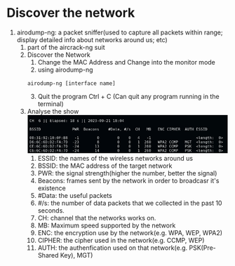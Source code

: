 # Discover the network

1. airodump-ng: a packet sniffer(used to capture all packets within range; display detailed info about networks around us; etc)
    1. part of the aircrack-ng suit
    2. Discover the Network
        1. Change the MAC Address and Change into the monitor mode
        2. using airodump-ng
        ```
        airodump-ng [interface name]
        ```
        3. Quit the program
        Ctrl + C (Can quit any program running in the terminal)
    3. Analyse the show
        ![Sample](./pic/2_1_1.png)
        1. ESSID: the names of the wireless networks around us
        2. BSSID: the MAC address of the target network
        3. PWR: the signal strength(higher the number, better the signal)
        4. Beacons: frames sent by the network in order to broadcasr it's existence
        5. \#Data: the useful packets
        6. \#/s: the number of data packets that we collected in the past 10 seconds.
        7. CH: channel that the networks works on.
        8. MB: Maximum speed supported by the network
        9. ENC: the encryption use by the network(e.g. WPA, WEP, WPA2)
        10. CIPHER: the cipher used in the network(e.g. CCMP, WEP)
        11. AUTH: the authenfication used on that network(e.g. PSK(Pre-Shared Key), MGT)


